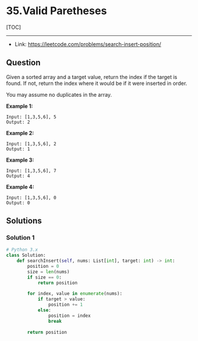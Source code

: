 # 35.Valid Paretheses

[TOC]

---

* Link: https://leetcode.com/problems/search-insert-position/



## Question

Given a sorted array and a target value, return the index if the target is found. If not, return the index where it would be if it were inserted in order.

You may assume no duplicates in the array.

**Example 1:**

```
Input: [1,3,5,6], 5
Output: 2
```

**Example 2:**

```
Input: [1,3,5,6], 2
Output: 1
```

**Example 3:**

```
Input: [1,3,5,6], 7
Output: 4
```

**Example 4:**

```
Input: [1,3,5,6], 0
Output: 0
```



## Solutions

### Solution 1

```python
# Python 3.x
class Solution:
    def searchInsert(self, nums: List[int], target: int) -> int:
        position = 0
        size = len(nums)
        if size == 0:
            return position
        
        for index, value in enumerate(nums):
            if target > value:
                position += 1 
            else:
                position = index
                break
        
        return position
```


